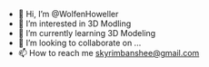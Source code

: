 - 👋 Hi, I’m @WolfenHoweller
- 👀 I’m interested in 3D Modling
- 🌱 I’m currently learning 3D Modeling
- 💞️ I’m looking to collaborate on ...
- 📫 How to reach me skyrimbanshee@gmail.com

<!---
WolfenHoweller/WolfenHoweller is a ✨ special ✨ repository because its `README.md` (this file) appears on your GitHub profile.
You can click the Preview link to take a look at your changes.
--->
